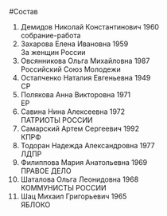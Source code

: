 #Состав
1. Демидов Николай Константинович 1960   
    собрание-работа
2. Захарова Елена Ивановна 1959   
    За женщин России
3. Овсянникова Ольга Михайловна 1987   
    Российский Союз Молодежи
4. Остапченко Наталия Евгеньевна 1949   
    СР
5. Полякова Анна Викторовна 1971   
    ЕР
6. Савина Нина Алексеевна 1972   
    ПАТРИОТЫ РОССИИ
7. Самарский Артем Сергеевич 1992   
    КПРФ
8. Тодоран Надежда Александровна 1977   
    ЛДПР
9. Филиппова Мария Анатольевна 1969   
    ПРАВОЕ ДЕЛО
10. Шаталова Ольга Леонидовна 1968   
    КОММУНИСТЫ РОССИИ
11. Шац Михаил Григорьевич 1965   
    ЯБЛОКО
